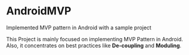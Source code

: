 # AndroidMVP
Implemented MVP pattern in Android with a sample project

This Project is mainly focused on implementing MVP Pattern in Android. Also, it concentrates on best practices like **De-coupling** and **Moduling**. 
